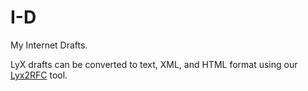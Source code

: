 I-D
===

My Internet Drafts.

LyX drafts can be converted to text, XML, and HTML format using our [Lyx2RFC](http://lyx2rfc.org/lyx2rfc/lyx2rfc.html) tool.
